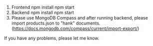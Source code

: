 1. Frontend
  npm install
  npm start
2. Backend
  npm install
  npm start
3. Please use MongoDB Compass and after running backend, please import products.json to "hank" documents.(https://docs.mongodb.com/compass/current/import-export/)

If you have any problems, please let me know.


